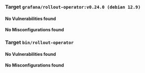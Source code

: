 
<h3>Target <code>grafana/rollout-operator:v0.24.0 (debian 12.9)</code></h3>
<h4>No Vulnerabilities found</h4>
<h4>No Misconfigurations found</h4>
<h3>Target <code>bin/rollout-operator</code></h3>
<h4>No Vulnerabilities found</h4>
<h4>No Misconfigurations found</h4>

